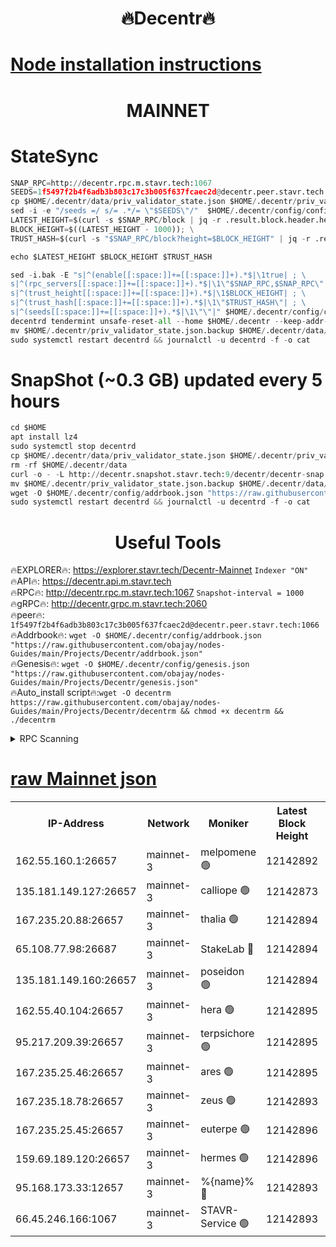 <h1 align="center"> 🔥Decentr🔥</h1>

[Node installation instructions](https://github.com/obajay/nodes-Guides/tree/main/Projects/Decentr)
=
<h1 align="center"> MAINNET</h1>

# StateSync
```python
SNAP_RPC=http://decentr.rpc.m.stavr.tech:1067
SEEDS=1f5497f2b4f6adb3b803c17c3b005f637fcaec2d@decentr.peer.stavr.tech:1066
cp $HOME/.decentr/data/priv_validator_state.json $HOME/.decentr/priv_validator_state.json.backup
sed -i -e "/seeds =/ s/= .*/= \"$SEEDS\"/"  $HOME/.decentr/config/config.toml
LATEST_HEIGHT=$(curl -s $SNAP_RPC/block | jq -r .result.block.header.height); \
BLOCK_HEIGHT=$((LATEST_HEIGHT - 1000)); \
TRUST_HASH=$(curl -s "$SNAP_RPC/block?height=$BLOCK_HEIGHT" | jq -r .result.block_id.hash)

echo $LATEST_HEIGHT $BLOCK_HEIGHT $TRUST_HASH

sed -i.bak -E "s|^(enable[[:space:]]+=[[:space:]]+).*$|\1true| ; \
s|^(rpc_servers[[:space:]]+=[[:space:]]+).*$|\1\"$SNAP_RPC,$SNAP_RPC\"| ; \
s|^(trust_height[[:space:]]+=[[:space:]]+).*$|\1$BLOCK_HEIGHT| ; \
s|^(trust_hash[[:space:]]+=[[:space:]]+).*$|\1\"$TRUST_HASH\"| ; \
s|^(seeds[[:space:]]+=[[:space:]]+).*$|\1\"\"|" $HOME/.decentr/config/config.toml
decentrd tendermint unsafe-reset-all --home $HOME/.decentr --keep-addr-book
mv $HOME/.decentr/priv_validator_state.json.backup $HOME/.decentr/data/priv_validator_state.json
sudo systemctl restart decentrd && journalctl -u decentrd -f -o cat
```
# SnapShot (~0.3 GB) updated every 5 hours
```python
cd $HOME
apt install lz4
sudo systemctl stop decentrd
cp $HOME/.decentr/data/priv_validator_state.json $HOME/.decentr/priv_validator_state.json.backup
rm -rf $HOME/.decentr/data
curl -o - -L http://decentr.snapshot.stavr.tech:9/decentr/decentr-snap.tar.lz4 | lz4 -c -d - | tar -x -C $HOME/.decentr --strip-components 2
mv $HOME/.decentr/priv_validator_state.json.backup $HOME/.decentr/data/priv_validator_state.json
wget -O $HOME/.decentr/config/addrbook.json "https://raw.githubusercontent.com/obajay/nodes-Guides/main/Projects/Decentr/addrbook.json"
sudo systemctl restart decentrd && journalctl -u decentrd -f -o cat
```

 <h1 align="center"> Useful Tools</h1>

🔥EXPLORER🔥:     https://explorer.stavr.tech/Decentr-Mainnet        `Indexer "ON"` \
🔥API🔥:          https://decentr.api.m.stavr.tech \
🔥RPC🔥:          http://decentr.rpc.m.stavr.tech:1067              `Snapshot-interval = 1000` \
🔥gRPC🔥:         http://decentr.grpc.m.stavr.tech:2060 \
🔥peer🔥:         `1f5497f2b4f6adb3b803c17c3b005f637fcaec2d@decentr.peer.stavr.tech:1066` \
🔥Addrbook🔥:  `wget -O $HOME/.decentr/config/addrbook.json "https://raw.githubusercontent.com/obajay/nodes-Guides/main/Projects/Decentr/addrbook.json"` \
🔥Genesis🔥:  `wget -O $HOME/.decentr/config/genesis.json "https://raw.githubusercontent.com/obajay/nodes-Guides/main/Projects/Decentr/genesis.json"` \
🔥Auto_install script🔥:`wget -O decentrm https://raw.githubusercontent.com/obajay/nodes-Guides/main/Projects/Decentr/decentrm && chmod +x decentrm && ./decentrm`

<details>
<summary>RPC Scanning</summary>

<h2 align="center"> We scan nodes in real time every 4 hours. And we provide the final result of RPC endpoints.
We cannot influence the operation of these nodes in any way. </h2>


```python
If Voting Power is higher than 0 --> then the Node is a validator of the network and may be subject to attack and be a potential threat to the chain.
```
```python
We marked such validators with a red symbol
```

</details>

[raw Mainnet json](https://rpc-check.decentrm.stavr.tech/decentrm/rpc-decentrm-result.json)
=



<table><tr><th>IP-Address</th><th>Network</th><th>Moniker</th><th>Latest Block Height</th><th>Earliest Block Height</th><th>Catching Up</th><th>Tx Index</th><th>Voting Power</th><th>Scan Time</th></tr><tr><td>162.55.160.1:26657</td><td>mainnet-3</td><td>melpomene 🟢</td><td>12142892</td><td>1688950</td><td>False</td><td>on</td><td>0</td><td>2023-12-26T15:51:19.068313335UTC</td></tr><tr><td>135.181.149.127:26657</td><td>mainnet-3</td><td>calliope 🟢</td><td>12142873</td><td>1688950</td><td>False</td><td>on</td><td>0</td><td>2023-12-26T15:51:23.507246010UTC</td></tr><tr><td>167.235.20.88:26657</td><td>mainnet-3</td><td>thalia 🟢</td><td>12142894</td><td>1688950</td><td>False</td><td>on</td><td>0</td><td>2023-12-26T15:51:29.047932914UTC</td></tr><tr><td>65.108.77.98:26687</td><td>mainnet-3</td><td>StakeLab 🔴</td><td>12142894</td><td>1688950</td><td>False</td><td>on</td><td>5389202</td><td>2023-12-26T15:51:29.398528861UTC</td></tr><tr><td>135.181.149.160:26657</td><td>mainnet-3</td><td>poseidon 🟢</td><td>12142894</td><td>1688950</td><td>False</td><td>on</td><td>0</td><td>2023-12-26T15:51:32.157448862UTC</td></tr><tr><td>162.55.40.104:26657</td><td>mainnet-3</td><td>hera 🟢</td><td>12142895</td><td>1688950</td><td>False</td><td>on</td><td>0</td><td>2023-12-26T15:51:34.523413271UTC</td></tr><tr><td>95.217.209.39:26657</td><td>mainnet-3</td><td>terpsichore 🟢</td><td>12142895</td><td>1688950</td><td>False</td><td>on</td><td>0</td><td>2023-12-26T15:51:36.959517265UTC</td></tr><tr><td>167.235.25.46:26657</td><td>mainnet-3</td><td>ares 🟢</td><td>12142895</td><td>1688950</td><td>False</td><td>on</td><td>0</td><td>2023-12-26T15:51:39.239146780UTC</td></tr><tr><td>167.235.18.78:26657</td><td>mainnet-3</td><td>zeus 🟢</td><td>12142893</td><td>1688950</td><td>False</td><td>on</td><td>0</td><td>2023-12-26T15:51:39.496759127UTC</td></tr><tr><td>167.235.25.45:26657</td><td>mainnet-3</td><td>euterpe 🟢</td><td>12142896</td><td>1688950</td><td>False</td><td>on</td><td>0</td><td>2023-12-26T15:51:41.864866886UTC</td></tr><tr><td>159.69.189.120:26657</td><td>mainnet-3</td><td>hermes 🟢</td><td>12142896</td><td>1688950</td><td>False</td><td>on</td><td>0</td><td>2023-12-26T15:51:44.189474913UTC</td></tr><tr><td>95.168.173.33:12657</td><td>mainnet-3</td><td>%{name}% 🔴</td><td>12142893</td><td>8964001</td><td>False</td><td>on</td><td>4173678</td><td>2023-12-26T15:51:24.661297732UTC</td></tr><tr><td>66.45.246.166:1067</td><td>mainnet-3</td><td>STAVR-Service 🟢</td><td>12142893</td><td>12140001</td><td>False</td><td>on</td><td>0</td><td>2023-12-26T15:51:24.116773728UTC</td></tr></table>